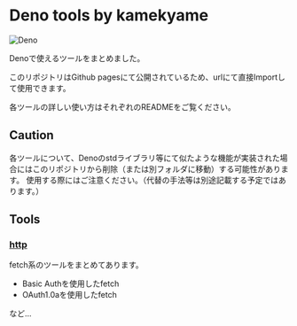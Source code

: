 # Deno tools by kamekyame

![Deno](https://github.com/kamekyame/deno_tools/workflows/Deno/badge.svg?branch=master)

Denoで使えるツールをまとめました。

このリポジトリはGithub pagesにて公開されているため、urlにて直接Importして使用できます。

各ツールの詳しい使い方はそれぞれのREADMEをご覧ください。

## Caution

各ツールについて、Denoのstdライブラリ等にて似たような機能が実装された場合にはこのリポジトリから削除（または別フォルダに移動）する可能性があります。
使用する際にはご注意ください。（代替の手法等は別途記載する予定ではあります。）

## Tools
### [http](./http/README.md)
fetch系のツールをまとめてあります。

- Basic Authを使用したfetch
- OAuth1.0aを使用したfetch

など...
